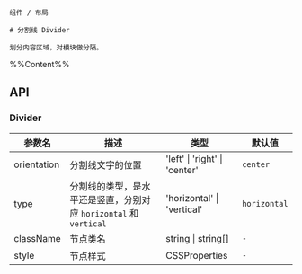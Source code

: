 `````
组件 / 布局

# 分割线 Divider

划分内容区域，对模块做分隔。
`````

%%Content%%

## API

### Divider

|参数名|描述|类型|默认值|
|---|---|---|---|
|orientation|分割线文字的位置|'left' \| 'right' \| 'center' |`center`|
|type|分割线的类型，是水平还是竖直，分别对应 `horizontal` 和 `vertical`|'horizontal' \| 'vertical' |`horizontal`|
|className|节点类名|string \| string[] |`-`|
|style|节点样式|CSSProperties |`-`|
